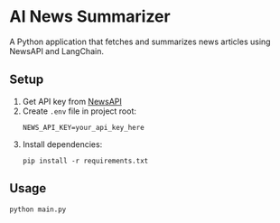 # AI News Summarizer

A Python application that fetches and summarizes news articles using NewsAPI and LangChain.

## Setup

1. Get API key from [NewsAPI](https://newsapi.org/register)
2. Create `.env` file in project root:
   ```
   NEWS_API_KEY=your_api_key_here
   ```
3. Install dependencies:
   ```
   pip install -r requirements.txt
   ```

## Usage
```
python main.py
```
